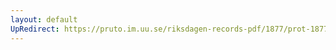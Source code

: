 ```yaml
---
layout: default
UpRedirect: https://pruto.im.uu.se/riksdagen-records-pdf/1877/prot-1877--fk--013/prot-1877--fk--013_043.pdf
---
```

